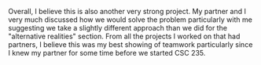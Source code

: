 ﻿Overall, I believe this is also another very strong project. My partner and I very much discussed how we would solve the problem particularly with me suggesting we take a slightly different approach than we did for the "alternative realities" section. From all the projects I worked on that had partners, I believe this was my best showing of teamwork particularly since I knew my partner for some time before we started CSC 235. 



